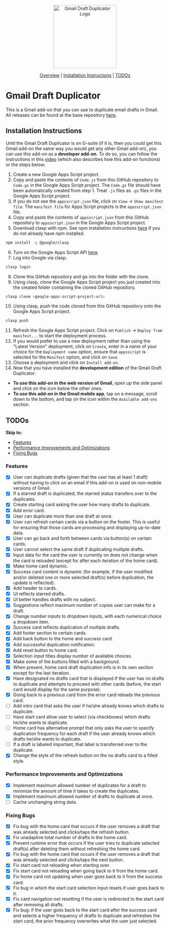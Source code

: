 <p align="center">
  <img src="https://raw.githubusercontent.com/jnbli/Gmail-Draft-Duplicator/master/Logo.png" alt="Gmail Draft Duplicator Logo" width="200" height="200">
</p>

<div align="center">
  <a href="#gmail-draft-duplicator">Overview</a>
  |
  <a href="#installation-instructions">Installation Instructions</a>
  |
  <a href="#todos">TODOs</a>
</div>

# Gmail Draft Duplicator
This is a Gmail add-on that you can use to duplicate email drafts in Gmail. All releases can be found at the base repository [here](https://github.com/jnbli/Gmail-Draft-Duplicator/releases).

## Installation Instructions
Until the Gmail Draft Duplicator is on G-suite (if it is, then you could get this Gmail add-on the same way you would get any other Gmail add-on), you can use this add-on as a **developer add-on**. To do so, you can follow the instructions in this [video](https://www.youtube.com/watch?v=o3JVWLKUrYs) (which also describes how this add-on functions) or the steps below:

1. Create a new Google Apps Script project.
2. Copy and paste the contents of `Code.js` from this GitHub repository to `Code.gs` in the Google Apps Script project. The `Code.gs` file should have been automatically created from step 1. Treat `.js` files as `.gs` files in the Google Apps Script project.
3. If you do not see the `appsscript.json` file, click on `View` &rarr; `Show manifest file`. The `manifest file` for Apps Script projects is the `appsscript.json` file.
4. Copy and paste the contents of `appsscript.json` from this GitHub repository to `appsscript.json` in the Google Apps Script project. 
5. Download clasp with npm. See npm installation instructions [here](https://www.npmjs.com/get-npm) if you do not already have npm installed.
```sh
npm install -g @google/clasp
```
6. Turn on the Google Apps Script API [here](https://script.google.com/home/usersettings).
7. Log into Google via clasp.
```sh
clasp login
```
8. Clone this GitHub repository and go into the folder with the clone.
9. Using clasp, clone the Google Apps Script project you just created into the created folder containing the cloned GitHub repository. 
```sh
clasp clone <google-apps-script-project-url>
```
10. Using clasp, push the code cloned from this GitHub repository onto the Google Apps Script project. 
```sh
clasp push
```
11. Refresh the Google Apps Script project. Click on `Publish` &rarr; `Deploy from manifest...` to start the deployment process. 
12. If you would prefer to use a new deployment rather than using the "Latest Version" deployment, click on `Create`, enter in a name of your choice for the `Deployment name` option, ensure that `appsscript` is selected for the `Manifest` option, and click on `Save`. 
13. Choose a deployment and click on `Install add-on`. 
14. Now that you have installed the **development edition** of the Gmail Draft Duplicator:
* **To use this add-on in the web version of Gmail**, open up the side panel and click on the icon below the other ones. 
* **To use this add-on in the Gmail mobile app**, tap on a message, scroll down to the bottom, and tap on the icon within the `Available add-ons` section.

## TODOs

**Skip to:**
* [Features](#features)
* [Performance Improvements and Optimizations](#performance-improvements-and-optimizations)
* [Fixing Bugs](#fixing-bugs)

### Features
- [x] User can duplicate drafts (given that the user has at least 1 draft) without having to click on an email if this add-on is used on non-mobile versions of Gmail.
- [x] If a starred draft is duplicated, the starred status transfers over to the duplicates.
- [X] Create starting card asking the user how many drafts to duplicate.
- [X] Add error card.
- [X] User can duplicate more than one draft at once.
- [X] User can refresh certain cards via a button on the footer. This is useful for ensuring that those cards are processing and displaying up-to-date data.
- [X] User can go back and forth between cards via button(s) on certain cards.
- [X] User cannot select the same draft if duplicating multiple drafts.
- [X] Input data for the card the user is currently on does not change when the card is reloaded (except for after each iteration of the home card).
- [X] Make home card dynamic.
- [X] Success card content is dynamic (for example, if the user modified and/or deleted one or more selected draft(s) before duplication, the update is reflected).
- [X] Add header to cards.
- [X] UI reflects starred drafts.
- [X] UI better handles drafts with no subject.
- [X] Suggestions reflect maximum number of copies user can make for a draft.
- [X] Change number inputs to dropdown inputs, with each numerical choice a dropdown item.
- [X] Success card reflects duplication of multiple drafts.
- [X] Add footer section to certain cards.
- [X] Add back button to the home and success card.
- [X] Add successful duplication notification.
- [X] Add reset button to home card. 
- [X] Selection input titles display number of available choices.
- [X] Make some of the buttons filled with a background.
- [X] When present, home card draft duplication info is in its own section except for the last iteration.
- [X] Have designated no drafts card that is displayed if the user has no drafts to duplicate and attempts to proceed with other cards (before, the start card would display for the same purpose).
- [X] Going back to a previous card from the error card reloads the previous card.
- [ ] Add intro card that asks the user if he/she already knows which drafts to duplicate.
- [ ] Have start card allow user to select (via checkboxes) which drafts he/she wants to duplicate.
- [ ] Home card has alternative prompt that only asks the user to specify duplication frequency for each draft if the user already knows which drafts he/she wants to duplicate.
- [ ] If a draft is labeled important, that label is transferred over to the duplicate.
- [X] Change the style of the refresh button on the no drafts card to a filled style.

### Performance Improvements and Optimizations
- [x] Implement maximum allowed number of duplicates for a draft to minimize the amount of time it takes to create the duplicates.
- [X] Implement maximum allowed number of drafts to duplicate at once.
- [ ] Cache unchanging string data.

### Fixing Bugs
- [X] Fix bug with the home card that occurs if the user removes a draft that was already selected and clicks/taps the refresh button.
- [X] Fix unadaptive total number of drafts in the home card.
- [X] Prevent runtime error that occurs if the user tries to duplicate selected draft(s) after deleting them without refreshing the home card.
- [X] Fix bug with the home card that occurs if the user removes a draft that was already selected and clicks/taps the next button.
- [X] Fix start card not reloading when starting over.
- [X] Fix start card not reloading when going back to it from the home card.
- [X] Fix home card not updating when user goes back to it from the success card.
- [X] Fix bug in which the start card selection input resets if user goes back to it.
- [X] Fix card navigation not resetting if the user is redirected to the start card after removing all drafts. 
- [X] Fix bug: if the user goes back to the start card after the success card and selects a higher frequency of drafts to duplicate and refreshes the start card, the prior frequency overwrites what the user just selected.